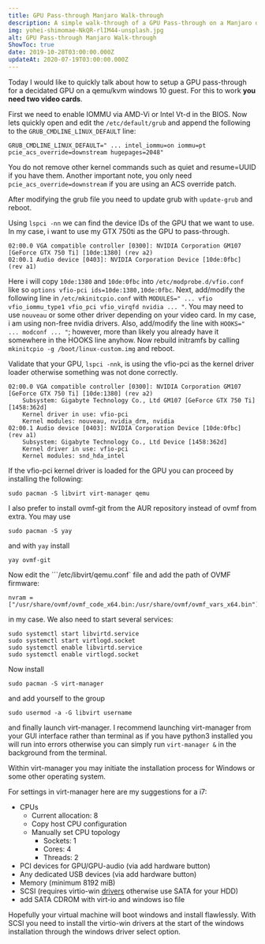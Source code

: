 ```yaml
---
title: GPU Pass-through Manjaro Walk-through
description: A simple walk-through of a GPU Pass-through on a Manjaro desktop.
img: yohei-shimomae-NkQR-rlIM44-unsplash.jpg
alt: GPU Pass-through Manjaro Walk-through
ShowToc: true
date: 2019-10-28T03:00:00.000Z
updateAt: 2020-07-19T03:00:00.000Z
---
```


Today I would like to quickly talk about how to setup a GPU pass-through for a decidated GPU on a qemu/kvm windows 10 guest. For this to work **you need two video cards**.

First we need to enable IOMMU via AMD-Vi or Intel Vt-d in the BIOS. Now lets quickly open and edit the ```/etc/default/grub``` and append the following to the ```GRUB_CMDLINE_LINUX_DEFAULT``` line:

    GRUB_CMDLINE_LINUX_DEFAULT=" ... intel_iommu=on iommu=pt pcie_acs_override=downstream hugepages=2048"

You do not remove other kernel commands such as quiet and resume=UUID if you have them. Another important note, you only need ```pcie_acs_override=downstream``` if you are using an ACS override patch.

After modifying the grub file you need to update grub with ```update-grub``` and reboot.

Using ```lspci -nn``` we can find the device IDs of the GPU that we want to use. In my case, i want to use my GTX 750ti as the GPU to pass-through.

    02:00.0 VGA compatible controller [0300]: NVIDIA Corporation GM107 [GeForce GTX 750 Ti] [10de:1380] (rev a2)
    02:00.1 Audio device [0403]: NVIDIA Corporation Device [10de:0fbc] (rev a1)

Here i will copy ```10de:1380``` and ```10de:0fbc``` into ```/etc/modprobe.d/vfio.conf``` like so ```options vfio-pci ids=10de:1380,10de:0fbc```. Next, add/modify the following line in ```/etc/mkinitcpio.conf``` with ```MODULES=" ... vfio vfio_iommu_type1 vfio_pci vfio_virqfd nvidia ... "```. You may need to use ```nouveau``` or some other driver depending on your video card. In my case, i am using non-free nvidia drivers. Also, add/modify the line with ```HOOKS=" ... modconf ... "```; however, more than likely you already have it somewhere in the HOOKS line anyhow. Now rebuild initramfs by calling ```mkinitcpio -g /boot/linux-custom.img``` and reboot.

Validate that your GPU, ```lspci -nnk```, is using the vfio-pci as the kernel driver loader otherwise something was not done correctly.

    02:00.0 VGA compatible controller [0300]: NVIDIA Corporation GM107 [GeForce GTX 750 Ti] [10de:1380] (rev a2)
        Subsystem: Gigabyte Technology Co., Ltd GM107 [GeForce GTX 750 Ti] [1458:362d]
        Kernel driver in use: vfio-pci
        Kernel modules: nouveau, nvidia_drm, nvidia
    02:00.1 Audio device [0403]: NVIDIA Corporation Device [10de:0fbc] (rev a1)
        Subsystem: Gigabyte Technology Co., Ltd Device [1458:362d]
        Kernel driver in use: vfio-pci
        Kernel modules: snd_hda_intel

If the vfio-pci kernel driver is loaded for the GPU you can proceed by installing the following:

    sudo pacman -S libvirt virt-manager qemu

I also prefer to install ovmf-git from the AUR repository instead of ovmf from extra. You may use 

    sudo pacman -S yay

and with ```yay``` install

    yay ovmf-git

Now edit the ```/etc/libvirt/qemu.conf` file and add the path of OVMF firmware:

    nvram = ["/usr/share/ovmf/ovmf_code_x64.bin:/usr/share/ovmf/ovmf_vars_x64.bin"]

in my case. We also need to start several services:

    sudo systemctl start libvirtd.service 
    sudo systemctl start virtlogd.socket
    sudo systemctl enable libvirtd.service
    sudo systemctl enable virtlogd.socket

Now install 

    sudo pacman -S virt-manager

and add yourself to the group

    sudo usermod -a -G libvirt username

and finally launch virt-manager. I recommend launching virt-manager from your GUI interface rather than terminal as if you have python3 installed you will run into errors otherwise you can simply run ```virt-manager &``` in the background from the terminal.

Within virt-manager you may initiate the installation process for Windows or some other operating system.

For settings in virt-manager here are my suggestions for a i7:

- CPUs
    - Current allocation: 8
    - Copy host CPU configuration
    - Manually set CPU topology
        - Sockets: 1
        - Cores: 4
        - Threads: 2
- PCI devices for GPU/GPU-audio (via add hardware button)
- Any dedicated USB devices (via add hardware button)
- Memory (minimum 8192 miB)
- SCSI (requires virtio-win [drivers](https://docs.fedoraproject.org/en-US/quick-docs/creating-windows-virtual-machines-using-virtio-drivers/index.html) otherwise use SATA for your HDD)
- add SATA CDROM with virt-io and windows iso file 

Hopefully your virtual machine will boot windows and install flawlessly. With SCSI you need to install the virtio-win drivers at the start of the windows installation through the windows driver select option.
